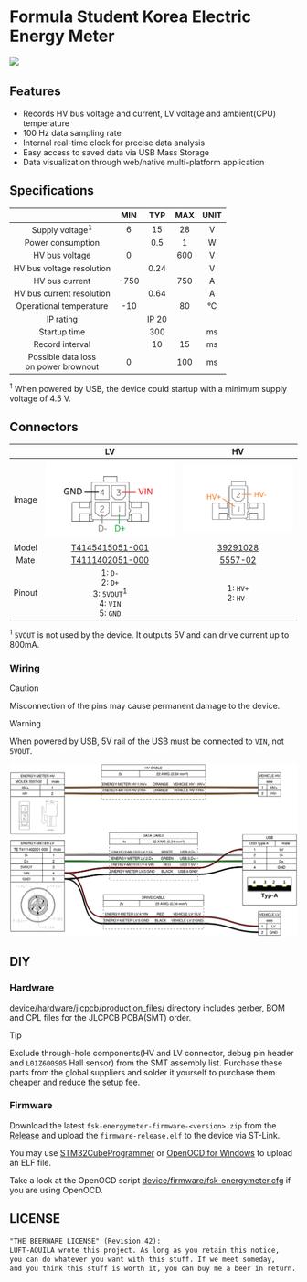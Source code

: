 # Formula Student Korea Electric Energy Meter

![](.github/assets/3d.png)

## Features
* Records HV bus voltage and current, LV voltage and ambient(CPU) temperature
* 100 Hz data sampling rate
* Internal real-time clock for precise data analysis
* Easy access to saved data via USB Mass Storage
* Data visualization through web/native multi-platform application

## Specifications

| | MIN | TYP | MAX | UNIT |
|:-:|:-:|:-:|:-:|:-:|
| Supply voltage<sup>1</sup> | 6 | 15 | 28 | V |
| Power consumption | | 0.5 | 1 | W |
| HV bus voltage | 0 | | 600 | V |
| HV bus voltage resolution | | 0.24 | | V |
| HV bus current | -750 | | 750 | A |
| HV bus current resolution | | 0.64 | | A |
| Operational temperature | -10 | | 80 | °C |
| IP rating | | IP 20 | | |
| Startup time |  | 300 | | ms |
| Record interval |  | 10 | 15 | ms |
| Possible data loss<br>on power brownout | 0 | | 100 | ms |

<sup>1</sup> When powered by USB, the device could startup with a minimum supply voltage of 4.5 V.

## Connectors

| | LV | HV |
|:-:|:-:|:-:|
| Image | ![](.github/assets/lv.png) | ![](.github/assets/hv.png) |
| Model | [T4145415051-001](https://www.te.com/en/product-T4145415051-001.html) | [39291028](https://www.molex.com/en-us/products/part-detail/39291028) |
| Mate | [T4111402051-000](https://www.te.com/en/product-T4111402051-000.html) | [5557-02](https://www.molex.com/en-us/part-list/5557?physical_circuitsMaximum=%222%22&physical_numberOfRows=%222%22) |
| Pinout | 1: `D-`<br>2: `D+`<br>3: `5VOUT`<sup>1</sup><br>4: `VIN`<br>5: `GND` | 1: `HV+`<br>2: `HV-` |

<sup>1</sup> `5VOUT` is not used by the device. It outputs 5V and can drive current up to 800mA.

### Wiring

> [!CAUTION]
> Misconnection of the pins may cause permanent damage to the device.

> [!WARNING]
> When powered by USB, 5V rail of the USB must be connected to `VIN`, not `5VOUT`.

![](.github/assets/wire.png)

## DIY

### Hardware

[device/hardware/jlcpcb/production_files/](https://github.com/luftaquila/fsk-energymeter/tree/main/device/hardware/jlcpcb/production_files) directory includes gerber, BOM and CPL files for the JLCPCB PCBA(SMT) order.

> [!TIP]
> Exclude through-hole components(HV and LV connector, debug pin header and `L01Z600S05` Hall sensor) from the SMT assembly list. Purchase these parts from the global suppliers and solder it yourself to purchase them cheaper and reduce the setup fee.

### Firmware

Download the latest `fsk-energymeter-firmware-<version>.zip` from the [Release](https://github.com/luftaquila/fsk-energymeter/releases) and upload the `firmware-release.elf` to the device via ST-Link.

You may use [STM32CubeProgrammer](https://www.st.com/en/development-tools/stm32cubeprog.html) or [OpenOCD for Windows](https://gnutoolchains.com/arm-eabi/openocd/) to upload an ELF file.

Take a look at the OpenOCD script [device/firmware/fsk-energymeter.cfg](https://github.com/luftaquila/fsk-energymeter/blob/main/device/firmware/fsk-energymeter.cfg) if you are using OpenOCD.

## LICENSE
```
"THE BEERWARE LICENSE" (Revision 42):
LUFT-AQUILA wrote this project. As long as you retain this notice,
you can do whatever you want with this stuff. If we meet someday,
and you think this stuff is worth it, you can buy me a beer in return.
```
